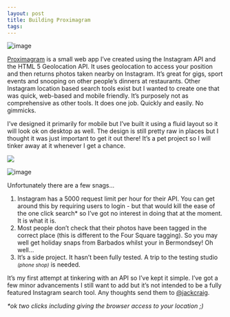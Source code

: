 ```yaml
---
layout: post
title: Building Proximagram
tags:
---
```


![image](http://38.media.tumblr.com/ef96b8abfcc10e312d7329af67931a65/tumblr_inline_mh1non8Nxl1qcf6rf.jpg)

[Proximagram](http://www.proximagram.com) is a small web app I’ve created using the Instagram API and the HTML 5 Geolocation API. It uses geolocation to access your position and then returns photos taken nearby on Instagram. It’s great for gigs, sport events and snooping on other people’s dinners at restaurants. Other Instagram location based search tools exist but I wanted to create one that was quick, web-based and mobile friendly. It’s purposely not as comprehensive as other tools. It does one job. Quickly and easily. No gimmicks.

I’ve designed it primarily for mobile but I’ve built it using a fluid layout so it will look ok on desktop as well. The design is still pretty raw in places but I thought it was just important to get it out there! It’s a pet project so I will tinker away at it whenever I get a chance. 

![](http://33.media.tumblr.com/04d53045fd54d04ba47096abd32e7329/tumblr_inline_muz31vlwP91qcf6rf.jpg)

![image](http://38.media.tumblr.com/adf91d4e936ce42f83f5e09953b491a7/tumblr_inline_mukimmHhhb1qcf6rf.jpg)

Unfortunately there are a few snags…

1.  Instagram has a 5000 request limit per hour for their API. You can get around this by requiring users to login - but that would kill the ease of the one click search* so I’ve got no interest in doing that at the moment. It is what it is.
2.  Most people don’t check that their photos have been tagged in the correct place (this is different to the Four Square tagging). So you may well get holiday snaps from Barbados whilst your in Bermondsey! Oh well… 
3.  It’s a side project. It hasn’t been fully tested. A trip to the testing studio <small>_(phone shop)_</small> is needed. 

It’s my first attempt at tinkering with an API so I’ve kept it simple. I’ve got a few minor advancements I still want to add but it’s not intended to be a fully featured Instagram search tool. Any thoughts send them to [@jackcraig](http://www.twitter.com/jackcraig).

_*ok two clicks including giving the browser access to your location ;)_